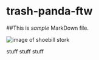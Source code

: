 # trash-panda-ftw

##This is *sample* MarkDown file. 

![image of shoebill stork](shoebill.jpg)

stuff stuff stuff 

